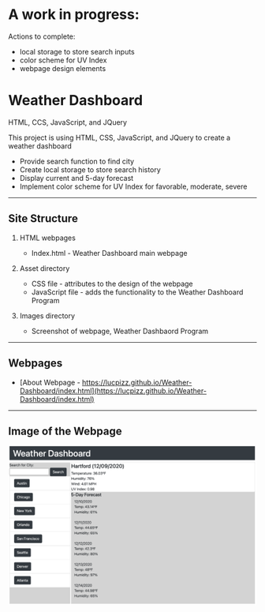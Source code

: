 # A work in progress:

Actions to complete:

- local storage to store search inputs
- color scheme for UV Index
- webpage design elements

# Weather Dashboard

HTML, CCS, JavaScript, and JQuery

This project is using HTML, CSS, JavaScript, and JQuery to create a weather dashboard

- Provide search function to find city
- Create local storage to store search history
- Display current and 5-day forecast
- Implement color scheme for UV Index for favorable, moderate, severe

---

## Site Structure

1. HTML webpages

   - Index.html - Weather Dashboard main webpage

2. Asset directory

   - CSS file - attributes to the design of the webpage
   - JavaScript file - adds the functionality to the Weather Dashboard Program

3. Images directory
   - Screenshot of webpage, Weather Dashbaord Program

---

## Webpages

- [About Webpage - https://lucpizz.github.io/Weather-Dashboard/index.html](https://lucpizz.github.io/Weather-Dashboard/index.html)

---

## Image of the Webpage

![Screenshot of the Weather Dashboard webpage](/Images/WeatherDashboard.png)
